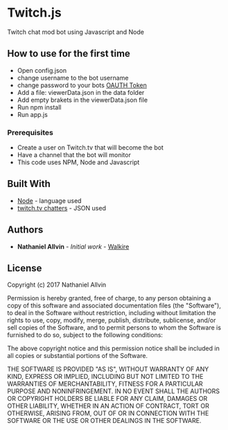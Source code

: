 # Twitch.js

Twitch chat mod bot using Javascript and Node

## How to use for the first time

* Open config.json
* change username to the bot username
* change password to your bots [OAUTH Token](https://twitchapps.com/tmi/)
* Add a file: viewerData.json in the data folder
* Add empty brakets in the viewerData.json file
* Run npm install
* Run app.js


### Prerequisites

* Create a user on Twitch.tv that will become the bot
* Have a channel that the bot will monitor
* This code uses NPM, Node and Javascript

## Built With

* [Node](https://nodejs.org/en/) - language used
* [twitch.tv chatters](http://tmi.twitch.tv/group/user/chatters/chatters) - JSON used

## Authors

* **Nathaniel Allvin** - *Initial work* - [Walkire](https://github.com/Walkire)

## License

Copyright (c) 2017 Nathaniel Allvin

Permission is hereby granted, free of charge, to any person obtaining a copy of this software and associated documentation files 
(the "Software"), to deal in the Software without restriction, including without limitation the rights to use, copy, modify, merge, 
publish, distribute, sublicense, and/or sell copies of the Software, and to permit persons to whom the Software is furnished to do so, 
subject to the following conditions:

The above copyright notice and this permission notice shall be included in all copies or substantial portions of the Software.

THE SOFTWARE IS PROVIDED "AS IS", WITHOUT WARRANTY OF ANY KIND, EXPRESS OR IMPLIED, INCLUDING BUT NOT LIMITED TO THE WARRANTIES OF 
MERCHANTABILITY, FITNESS FOR A PARTICULAR PURPOSE AND NONINFRINGEMENT. IN NO EVENT SHALL THE AUTHORS OR COPYRIGHT HOLDERS BE 
LIABLE FOR ANY CLAIM, DAMAGES OR OTHER LIABILITY, WHETHER IN AN ACTION OF CONTRACT, TORT OR OTHERWISE, ARISING FROM, OUT OF OR 
IN CONNECTION WITH THE SOFTWARE OR THE USE OR OTHER DEALINGS IN THE SOFTWARE.
